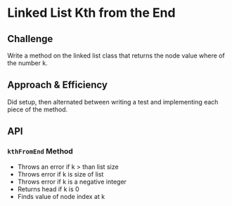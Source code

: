 # Linked List Kth from the End

## Challenge
Write a method on the linked list class that returns the node value where of the number k.

## Approach & Efficiency
Did setup, then alternated between writing a test and implementing each piece of the method.

## API

### `kthFromEnd` Method

* Throws an error if k > than list size
* Throws error if k is size of list
* Throws error if k is a negative integer
* Returns head if k is 0
* Finds value of node index at k

